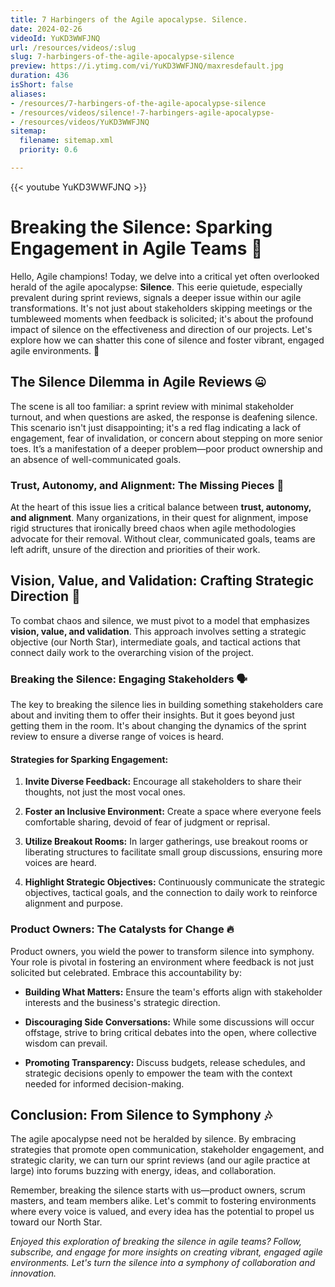 ```yaml
---
title: 7 Harbingers of the Agile apocalypse. Silence.
date: 2024-02-26
videoId: YuKD3WWFJNQ
url: /resources/videos/:slug
slug: 7-harbingers-of-the-agile-apocalypse-silence
preview: https://i.ytimg.com/vi/YuKD3WWFJNQ/maxresdefault.jpg
duration: 436
isShort: false
aliases:
- /resources/7-harbingers-of-the-agile-apocalypse-silence
- /resources/videos/silence!-7-harbingers-agile-apocalypse-
- /resources/videos/YuKD3WWFJNQ
sitemap:
  filename: sitemap.xml
  priority: 0.6

---
```



{{< youtube YuKD3WWFJNQ >}}

# Breaking the Silence: Sparking Engagement in Agile Teams 🚀

Hello, Agile champions! Today, we delve into a critical yet often overlooked herald of the agile apocalypse: **Silence**. This eerie quietude, especially prevalent during sprint reviews, signals a deeper issue within our agile transformations. It's not just about stakeholders skipping meetings or the tumbleweed moments when feedback is solicited; it's about the profound impact of silence on the effectiveness and direction of our projects. Let's explore how we can shatter this cone of silence and foster vibrant, engaged agile environments. 🌟

## The Silence Dilemma in Agile Reviews 🤐

The scene is all too familiar: a sprint review with minimal stakeholder turnout, and when questions are asked, the response is deafening silence. This scenario isn't just disappointing; it's a red flag indicating a lack of engagement, fear of invalidation, or concern about stepping on more senior toes. It’s a manifestation of a deeper problem—poor product ownership and an absence of well-communicated goals.

### Trust, Autonomy, and Alignment: The Missing Pieces 🧩

At the heart of this issue lies a critical balance between **trust, autonomy, and alignment**. Many organizations, in their quest for alignment, impose rigid structures that ironically breed chaos when agile methodologies advocate for their removal. Without clear, communicated goals, teams are left adrift, unsure of the direction and priorities of their work.

## Vision, Value, and Validation: Crafting Strategic Direction 🚀

To combat chaos and silence, we must pivot to a model that emphasizes **vision, value, and validation**. This approach involves setting a strategic objective (our North Star), intermediate goals, and tactical actions that connect daily work to the overarching vision of the project.

### Breaking the Silence: Engaging Stakeholders 🗣️

The key to breaking the silence lies in building something stakeholders care about and inviting them to offer their insights. But it goes beyond just getting them in the room. It's about changing the dynamics of the sprint review to ensure a diverse range of voices is heard.

#### Strategies for Sparking Engagement:

1. **Invite Diverse Feedback:** Encourage all stakeholders to share their thoughts, not just the most vocal ones.

3. **Foster an Inclusive Environment:** Create a space where everyone feels comfortable sharing, devoid of fear of judgment or reprisal.

5. **Utilize Breakout Rooms:** In larger gatherings, use breakout rooms or liberating structures to facilitate small group discussions, ensuring more voices are heard.

7. **Highlight Strategic Objectives:** Continuously communicate the strategic objectives, tactical goals, and the connection to daily work to reinforce alignment and purpose.

### Product Owners: The Catalysts for Change 🔥

Product owners, you wield the power to transform silence into symphony. Your role is pivotal in fostering an environment where feedback is not just solicited but celebrated. Embrace this accountability by:

- **Building What Matters:** Ensure the team's efforts align with stakeholder interests and the business's strategic direction.

- **Discouraging Side Conversations:** While some discussions will occur offstage, strive to bring critical debates into the open, where collective wisdom can prevail.

- **Promoting Transparency:** Discuss budgets, release schedules, and strategic decisions openly to empower the team with the context needed for informed decision-making.

## Conclusion: From Silence to Symphony 🎶

The agile apocalypse need not be heralded by silence. By embracing strategies that promote open communication, stakeholder engagement, and strategic clarity, we can turn our sprint reviews (and our agile practice at large) into forums buzzing with energy, ideas, and collaboration.

Remember, breaking the silence starts with us—product owners, scrum masters, and team members alike. Let's commit to fostering environments where every voice is valued, and every idea has the potential to propel us toward our North Star.

_Enjoyed this exploration of breaking the silence in agile teams? Follow, subscribe, and engage for more insights on creating vibrant, engaged agile environments. Let's turn the silence into a symphony of collaboration and innovation._



